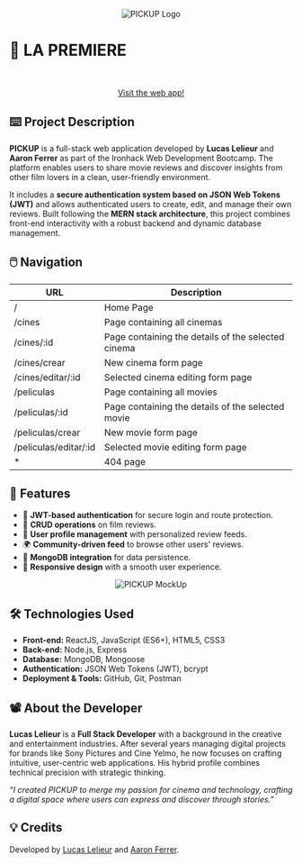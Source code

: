 
<p align="center">
  <img src="https://res.cloudinary.com/lucaslelieur/image/upload/v1736788255/LOGO_blanca_kkwqzh.png" alt="PICKUP Logo">
</p>

# 🍿 **LA PREMIERE**

<br>

<p align="center">
  <a href="https://lapremiere.netlify.app/">Visit the web app!</a>
</p>

## ⌨️ **Project Description**  
**PICKUP** is a full-stack web application developed by **Lucas Lelieur** and **Aaron Ferrer** as part of the Ironhack Web Development Bootcamp. The platform enables users to share movie reviews and discover insights from other film lovers in a clean, user-friendly environment.

It includes a **secure authentication system based on JSON Web Tokens (JWT)** and allows authenticated users to create, edit, and manage their own reviews. Built following the **MERN stack architecture**, this project combines front-end interactivity with a robust backend and dynamic database management.


## 🖱️ **Navigation**  


| URL                  | Description                                        |
| ----------------     | -------------------------------------------------- | 
| /                    | Home Page                                          |
| /cines               | Page containing all cinemas                        |
| /cines/:id           | Page containing the details of the selected cinema |
| /cines/crear         | New cinema form page                               |
| /cines/editar/:id    | Selected cinema editing form page                  |
| /peliculas           | Page containing all movies                         |
| /peliculas/:id       | Page containing the details of the selected movie  |
| /peliculas/crear     | New movie form page                                |
| /peliculas/editar/:id| Selected movie editing form page                   |
| *                    | 404 page                                           |


## 🚀 **Features**  

- 🔐 **JWT-based authentication** for secure login and route protection.
- 📝 **CRUD operations** on film reviews.
- 👥 **User profile management** with personalized review feeds.
- 🌍 **Community-driven feed** to browse other users' reviews.
- 💾 **MongoDB integration** for data persistence.
- 📱 **Responsive design** with a smooth user experience.

  
<p align="center">
  <img src="https://res.cloudinary.com/lucaslelieur/image/upload/v1742816384/PICKUP_MockUp_pl3si8.png" alt="PICKUP MockUp">
</p>

## 🛠️ **Technologies Used**  

- **Front-end:** ReactJS, JavaScript (ES6+), HTML5, CSS3
- **Back-end:** Node.js, Express
- **Database:** MongoDB, Mongoose
- **Authentication:** JSON Web Tokens (JWT), bcrypt
- **Deployment & Tools:** GitHub, Git, Postman

## 📽️ **About the Developer**
**Lucas Lelieur** is a **Full Stack Developer** with a background in the creative and entertainment industries. After several years managing digital projects for brands like Sony Pictures and Cine Yelmo, he now focuses on crafting intuitive, user-centric web applications. His hybrid profile combines technical precision with strategic thinking.

*“I created PICKUP to merge my passion for cinema and technology, crafting a digital space where users can express and discover through stories.”*

## 💡 **Credits**

Developed by <a href="https://github.com/Lelieur">Lucas Lelieur</a> and <a href="https://github.com/https://github.com/AaronFerrer-VLC">Aaron Ferrer</a>.


